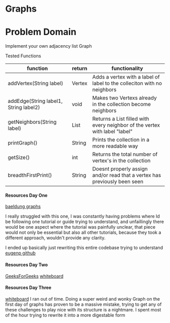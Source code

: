 # Graphs

# Problem Domain
Implement your own adjacency list Graph

Tested Functions

| function                              | return       | functionality                                                              |
|---------------------------------------|--------------|----------------------------------------------------------------------------|
| addVertex(String label)               | Vertex       | Adds a vertex with a label of label to the colleciton with no neighbors    |
| addEdge(String label1, String label2) | void         | Makes two Vertexs already in the collection become neighbors               |
| getNeighbors(String label)            | List<Vertex> | Returns a List filled with every neighbor of the vertex with label "label" |
| printGraph()                          | String       | Prints the collection in a more readable way                               |
| getSize()                             | int          | Returns the total number of vertex's in the collection                     |
| breadthFirstPrint()                   | String       | Doesnt properly assign and/or read that a vertex has previously been seen  |  


#### Resources Day One
[baeldung graphs](https://www.baeldung.com/java-graphs)

I really struggled with this one, I was constantly having problems where Id be following one tutorial or guide trying to understand, and unfaillingly there would
be one aspect where the tutorial was painfully unclear, that piece would not only be essential but also all other tutorials, because they took a different approach,
wouldn't provide any clarity. 

I ended up basically just rewriting this entire codebase trying to understand
[eugenp github](https://github.com/eugenp/tutorials/tree/master/core-java-modules/core-java/src/main/java/com/baeldung/graph)

#### Resources Day Two

[GeeksForGeeks](https://www.geeksforgeeks.org/breadth-first-search-or-bfs-for-a-graph/)
[whiteboard](https://github.com/MichaelJahns/codeChallenges/blob/master/java/src/assets/graphBreadthFirst.jpg)

#### Resources Day Three

[whiteboard](https://github.com/MichaelJahns/codeChallenges/blob/master/java/src/assets/flightmap.jpg)
I ran out of time. Doing a super weird and wonky Graph on the first day of graphs has proven to be a massive mistake, trying to get any of these challenges to play nice with its structure is a nightmare. I spent most of the hour trying to rewrite it into a more digestable form


